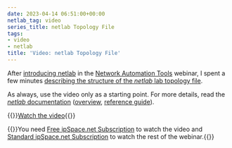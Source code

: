 ```yaml
---
date: 2023-04-14 06:51:00+00:00
netlab_tag: video
series_title: netlab Topology File
tags:
- video
- netlab
title: 'Video: netlab Topology File'
---
```

After [introducing netlab](https://my.ipspace.net/bin/list?id=NetTools#NETLAB) in the [Network Automation Tools](https://www.ipspace.net/Network_Automation_Tools) webinar, I spent a few minutes [describing the structure of the _netlab_ lab topology file](https://my.ipspace.net/bin/get/NetTools/N4%20-%20netlab%20Topology%20File.mp4?doccode=NetTools).

As always, use the video only as a starting point. For more details, read the [_netlab_ documentation](https://netlab.tools/) ([overview](https://netlab.tools/topology-overview/), [reference guide](https://netlab.tools/topology-reference/)). 

{{<jump>}}[Watch the video](https://my.ipspace.net/bin/get/NetTools/N4%20-%20netlab%20Topology%20File.mp4?doccode=NetTools){{</jump>}}

{{<note info >}}You need [Free ipSpace.net Subscription](https://www.ipspace.net/Subscription/Free) to watch the video and [Standard ipSpace.net Subscription](https://www.ipspace.net/Subscription) to watch the rest of the webinar.{{</note>}}
